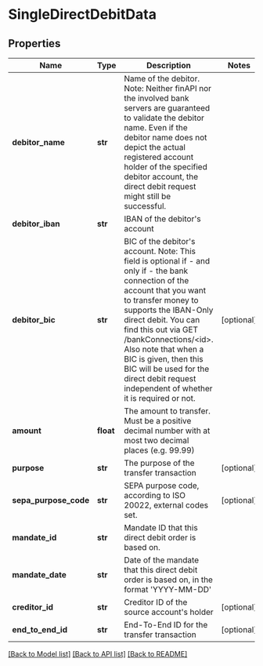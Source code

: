 # SingleDirectDebitData

## Properties
Name | Type | Description | Notes
------------ | ------------- | ------------- | -------------
**debitor_name** | **str** | Name of the debitor. Note: Neither finAPI nor the involved bank servers are guaranteed to validate the debitor name. Even if the debitor name does not depict the actual registered account holder of the specified debitor account, the direct debit request might still be successful. | 
**debitor_iban** | **str** | IBAN of the debitor&#39;s account | 
**debitor_bic** | **str** | BIC of the debitor&#39;s account. Note: This field is optional if - and only if - the bank connection of the account that you want to transfer money to supports the IBAN-Only direct debit. You can find this out via GET /bankConnections/&lt;id&gt;. Also note that when a BIC is given, then this BIC will be used for the direct debit request independent of whether it is required or not. | [optional] 
**amount** | **float** | The amount to transfer. Must be a positive decimal number with at most two decimal places (e.g. 99.99) | 
**purpose** | **str** | The purpose of the transfer transaction | [optional] 
**sepa_purpose_code** | **str** | SEPA purpose code, according to ISO 20022, external codes set. | [optional] 
**mandate_id** | **str** | Mandate ID that this direct debit order is based on. | 
**mandate_date** | **str** | Date of the mandate that this direct debit order is based on, in the format &#39;YYYY-MM-DD&#39; | 
**creditor_id** | **str** | Creditor ID of the source account&#39;s holder | [optional] 
**end_to_end_id** | **str** | End-To-End ID for the transfer transaction | [optional] 

[[Back to Model list]](../README.md#documentation-for-models) [[Back to API list]](../README.md#documentation-for-api-endpoints) [[Back to README]](../README.md)


